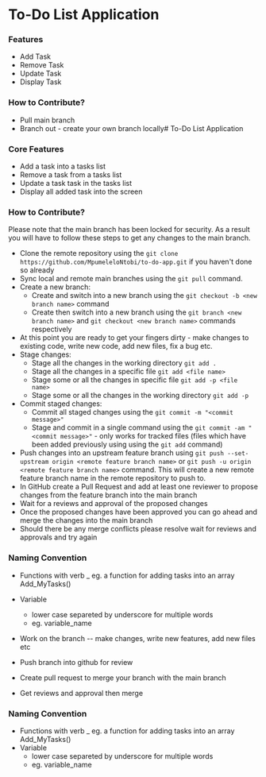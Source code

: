 # To-Do List Application 
### Features 
- Add Task
- Remove Task
- Update Task
- Display Task 

### How to Contribute?
- Pull main branch 
- Branch out - create your own branch locally# To-Do List Application 
### Core Features 
- Add a task into a tasks list
- Remove a task from a tasks list
- Update a task task in the tasks list
- Display all added task into the screen

### How to Contribute?
Please note that the main branch has been locked for security. As a result you will have to follow these steps to get any changes to the main branch.
- Clone the remote repository using the `git clone https://github.com/MpumeleloNtobi/to-do-app.git` if you haven't done so already
- Sync local and remote main branches using the `git pull` command.
- Create a new branch:
    - Create and switch into a new branch using the `git checkout -b <new branch name>` command
    - Create then switch into a new branch using the `git branch <new branch name>` and `git checkout <new branch name>` commands respectively 
- At this point you are ready to get your fingers dirty - make changes to existing code, write new code, add new files, fix a bug etc.
- Stage changes:
    - Stage all the changes in the working directory `git add .` 
    - Stage all the changes in a specific file `git add <file name>` 
    - Stage some or all the changes in  specific file `git add -p <file name>` 
    - Stage some or all the changes in the working directory `git add -p` 
- Commit staged changes:
    - Commit all staged changes using the `git commit -m "<commit message>"`
    - Stage and commit in a single command using the `git commit -am "<commit message>"` - only works for tracked files (files which have been added previously using using the `git add` command)
- Push changes into an upstream feature branch using `git push --set-upstream origin <remote feature branch name>` or `git push -u origin <remote feature branch name>` command. This will create a new remote feature branch name <remote feature branch name> in the remote repository to push to. 
- In GitHub create a Pull Request and add at least one reviewer to propose changes from the feature branch into the main branch
- Wait for a reviews and approval of the proposed changes
- Once the proposed changes have been approved you can go ahead and merge the changes into the main branch 
- Should there be any merge conflicts please resolve wait for reviews and approvals and try again

### Naming Convention 
- Functions with verb 
    <verb>_<noun> eg. a function for adding tasks into an array Add_MyTasks()
- Variable 
    - lower case separeted by underscore for multiple words
    - eg. variable_name 

- Work on the branch -- make changes, write new features, add new files etc
- Push branch into github for review 
- Create pull request to merge your branch with the main branch 
- Get reviews and approval then merge 

### Naming Convention 
- Functions with verb 
    <verb>_<noun> eg. a function for adding tasks into an array Add_MyTasks()
- Variable 
    - lower case separeted by underscore for multiple words
    - eg. variable_name 
